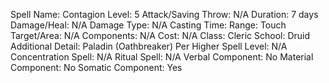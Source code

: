 
Spell Name: Contagion
Level: 5
Attack/Saving Throw: N/A
Duration: 7 days
Damage/Heal: N/A
Damage Type: N/A
Casting Time: 
Range: Touch
Target/Area: N/A
Components: N/A
Cost: N/A
Class: Cleric
School:  Druid
Additional Detail:  Paladin (Oathbreaker)
Per Higher Spell Level: N/A
Concentration Spell: N/A
Ritual Spell: N/A
Verbal Component: No
Material Component: No
Somatic Component: Yes
